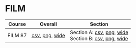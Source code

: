 # FILM

| Course | Overall | Section |
| ------ | ------- | ------- |
| FILM 87 | [csv](https://github.com/UCSD-Historical-Enrollment-Data/2022Fall/blob/main/overall/FILM%2087.csv), [png](https://raw.githubusercontent.com/UCSD-Historical-Enrollment-Data/2022Fall/main/plot_overall/FILM%2087.png), [wide](https://raw.githubusercontent.com/UCSD-Historical-Enrollment-Data/2022Fall/main/plot_overall_wide/FILM%2087.png) | Section A: [csv](https://github.com/UCSD-Historical-Enrollment-Data/2022Fall/blob/main/section/FILM%2087_A.csv), [png](https://raw.githubusercontent.com/UCSD-Historical-Enrollment-Data/2022Fall/main/plot_section/FILM%2087_A.png), [wide](https://raw.githubusercontent.com/UCSD-Historical-Enrollment-Data/2022Fall/main/plot_section_wide/FILM%2087_A.png)<br>Section B: [csv](https://github.com/UCSD-Historical-Enrollment-Data/2022Fall/blob/main/section/FILM%2087_B.csv), [png](https://raw.githubusercontent.com/UCSD-Historical-Enrollment-Data/2022Fall/main/plot_section/FILM%2087_B.png), [wide](https://raw.githubusercontent.com/UCSD-Historical-Enrollment-Data/2022Fall/main/plot_section_wide/FILM%2087_B.png) |
